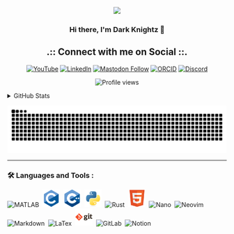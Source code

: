 <p align="center">
  <img src="https://media.giphy.com/media/dDwicM3uFUqfC/giphy.gif" width="210" />
</p>

<div align="center">
  <h3>Hi there, I'm Dark Knightz 👋</h3>
</div>

<div align="center">

<h2 align="center">.:: Connect with me on Social ::.</h2>

<div align="center">

[![YouTube](https://img.shields.io/badge/YouTube-red?style=for-the-badge&logo=youtube&logoColor=white)](https://www.youtube.com/channel/UC0opCSTihsVYiv8QNIgQ4JA)
[![LinkedIn](https://img.shields.io/badge/LinkedIn-blue?style=for-the-badge&logo=linkedin&logoColor=white)](https://www.linkedin.com/in/fam007e/)
[![Mastodon Follow](https://img.shields.io/mastodon/follow/112207412078401577?style=for-the-badge&label=Mastodon)](https://mastodon.social/@fam007e)
[![ORCID](https://img.shields.io/badge/ORCID-brightgreen?style=for-the-badge&logo=orcid&logoColor=white)](https://orcid.org/0000-0002-4969-8919)
[![Discord](https://img.shields.io/discord/1035001581298520074?color=7289DA&label=Discord&logo=discord&style=for-the-badge)](https://discord.gg/y3PqAQEh)

</div>

</div>


<p align="center">
  <img src="https://komarev.com/ghpvc/?username=fam007e&label=Profile%20views&color=0e75b6&style=flat" alt="Profile views" />
</p>

<details>
  <summary>GitHub Stats</summary>
  <p align="center">
    <img alt="fam007e's GitHub Stats" src="https://github-readme-streak-stats.herokuapp.com/?user=fam007e&theme=dark&background=000000" />
  </p>
  <p align="center">
    <img alt="" src="https://github-readme-stats.vercel.app/api/top-langs/?username=fam007e&layout=compact&theme=vision-friendly-dark" />
  </p>
</details>

<p align="center">
<picture>
  <source media="(prefers-color-scheme: dark)" srcset="https://raw.githubusercontent.com/fam007e/fam007e/output/github-contribution-grid-snake-dark.svg">
  <source media="(prefers-color-scheme: light)" srcset="https://raw.githubusercontent.com/fam007e/fam007e/output/github-contribution-grid-snake.svg">
  <img alt="github contribution grid snake animation" src="https://raw.githubusercontent.com/fam007e/fam007e/output/github-contribution-grid-snake.svg">
</picture>
</p>

---

### :hammer_and_wrench: Languages and Tools :

<div>
  <img src="https://cdn.jsdelivr.net/gh/devicons/devicon@latest/icons/matlab/matlab-original.svg" title="MATLAB" alt="MATLAB" width="40" height="40"/>&nbsp;
  <img src="https://github.com/devicons/devicon/blob/master/icons/c/c-original.svg" title="C" alt="C" width="40" height="40"/>&nbsp;
  <img src="https://github.com/devicons/devicon/blob/master/icons/cplusplus/cplusplus-original.svg" title="C++" alt="C++" width="40" height="40"/>&nbsp;
  <img src="https://github.com/devicons/devicon/blob/master/icons/python/python-original.svg" title="Python" alt="Python" width="40" height="40"/>&nbsp;
  <img src="https://cdn.jsdelivr.net/gh/devicons/devicon@latest/icons/rust/rust-original.svg" title="Rust" alt="Rust" width="40" height="40"/>&nbsp;
  <img src="https://github.com/devicons/devicon/blob/master/icons/html5/html5-original.svg" title="HTML5" alt="HTML" width="40" height="40"/>&nbsp;
  <img src="https://cdn.jsdelivr.net/gh/devicons/devicon@latest/icons/nano/nano-plain-wordmark.svg" title="Nano" alt="Nano" width="40" height="40"/>&nbsp;
  <img src="https://cdn.jsdelivr.net/gh/devicons/devicon@latest/icons/neovim/neovim-original.svg" title="Neovim" alt="Neovim" width="40" height="40"/>&nbsp;
  <img src="https://cdn.jsdelivr.net/gh/devicons/devicon@latest/icons/markdown/markdown-original.svg" title="Markdown" alt="Markdown" width="40" height="40"/>&nbsp;
  <img src="https://cdn.jsdelivr.net/gh/devicons/devicon@latest/icons/latex/latex-original.svg" title="LaTex" alt="LaTex" width="40" height="40"/>&nbsp;
  <img src="https://github.com/devicons/devicon/blob/master/icons/git/git-original-wordmark.svg" title="Git" alt="Git" width="40" height="40"/>&nbsp;
  <img src="https://cdn.jsdelivr.net/gh/devicons/devicon@latest/icons/gitlab/gitlab-original.svg" title="GitLab" alt="GitLab" width="40" height="40"/>&nbsp;
  <img src="https://cdn.jsdelivr.net/gh/devicons/devicon@latest/icons/notion/notion-original.svg" title="Notion" alt="Notion" width="40" height="40"/>&nbsp;
</div>

          

<!--
**fam007e/fam007e** is a ✨ _special_ ✨ repository because its `README.md` (this file) appears on your GitHub profile.

Here are some ideas to get you started:

- 🔭 I’m currently working on ...
- 🌱 I’m currently learning ...
- 👯 I’m looking to collaborate on ...
- 🤔 I’m looking for help with ...
- 💬 Ask me about ...
- 📫 How to reach me: ...
- 😄 Pronouns: ...
- ⚡ Fun fact: ...
-->
